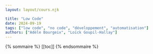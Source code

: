 ```yaml
---
layout: layout/cours.njk

title: "Low Code"
date: 2024-09-19
tags: ["low code", "no code", "développement", "automatisation"]
authors: ["Adèle Bourgeix", "Loïck Goupil-Hallay"]
---
```


{% sommaire %}
[[toc]]
{% endsommaire %}
